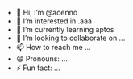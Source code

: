 - 👋 Hi, I’m @aoenno
- 👀 I’m interested in .aaa
- 🌱 I’m currently learning aptos
- 💞️ I’m looking to collaborate on ...
- 📫 How to reach me ...
- 😄 Pronouns: ...
- ⚡ Fun fact: ...

<!---
aoenno/aoenno is a ✨ special ✨ repository because its `README.md` (this file) appears on your GitHub profile.
You can click the Preview link to take a look at your changes.
--->
